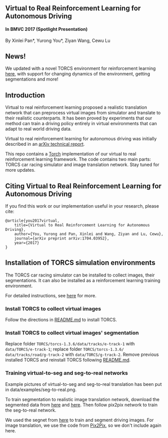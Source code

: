 ## Virtual to Real Reinforcement Learning for Autonomous Driving ##
#### In BMVC 2017 (Spotlight Presentation) ####
By Xinlei Pan*, Yurong You*, Ziyan Wang, Cewu Lu

## News!
    
We updated with a novel TORCS environment for reinforcement learning [here](https://github.com/xinleipan/py_TORCS), with support for changing dynamics of the environment, getting segmentations and more!

## Introduction

Virtual to real reinforcement learning proposed a realistic translation
network that can preprocess virtual images from simulator and translate
to their realistic counterparts. It has been proved by experiments that 
our method can train a driving policy entirely in virtual environments that
can adapt to real world driving data. 

Virtual to real reinforcement learning for autonomous driving was initially
described in an [arXiv technical report](https://arxiv.org/abs/1704.03952).

This repo contains a [Torch](http://torch.ch/) implementation of our virtual
to real reinforcement learning framework. The code contains two main parts:
TORCS car racing simulator and image translation network. Stay tuned for more
updates. 


## Citing Virtual to Real Reinforcement Learning for Autonomous Driving

If you find this work or our implementation useful in your research, 
please cite:

    @article{you2017virtual,
        title={Virtual to Real Reinforcement Learning for Autonomous Driving},
        author={You, Yurong and Pan, Xinlei and Wang, Ziyan and Lu, Cewu},
        journal={arXiv preprint arXiv:1704.03952},
        year={2017}
    }

## Installation of TORCS simulation environments

The TORCS car racing simulator can be installed to collect 
images, their segmentations. It can also be installed as a
reinforcement learning training environment. 

For detailed instructions, see [here](https://github.com/YurongYou/rlTORCS)
for more. 
### Install TORCS to collect virtual images
Follow the directions in 
[README.md](https://github.com/xinleipan/VirtualtoReal-RL/blob/master/TORCS/README.md) 
to install TORCS. 

### Install TORCS to collect virtual images' segmentation
Replace folder `TORCS/torcs-1.3.6/data/tracks/e-track-1` 
with `data/TORCS/e-track-1`; replace folder `TORCS/torcs-1.3.6/
data/tracks/road/g-track-2` with `data/TORCS/g-track-2`. 
Remove previous installed TORCS and reinstall
TORCS following [README.md](https://github.com/xinleipan/VirtualtoReal-RL/blob/master/TORCS/README.md). 

### Training virtual-to-seg and seg-to-real networks
Example pictures of virtual-to-seg and seg-to-real 
translation has been put in data/examples/seg-to-real.png.

To train segmentation to realistic image translation
network, download the segmented data from [here](https://drive.google.com/file/d/0B6QMkcB4kQntOUx5SzJSWUc5ZlU/view?usp=sharing) and [here](https://drive.google.com/open?id=1FYhXAHRoVl1MDkNnLpriVLL39D-j76g9). Then follow pix2pix network to train the seg-to-real network.

We used the segnet from [here](https://github.com/alexgkendall/SegNet-Tutorial) to train and 
segment driving images. For image translation, we use the code from [Pix2Pix](https://github.com/phillipi/pix2pix), so we don't include again here. 
 
